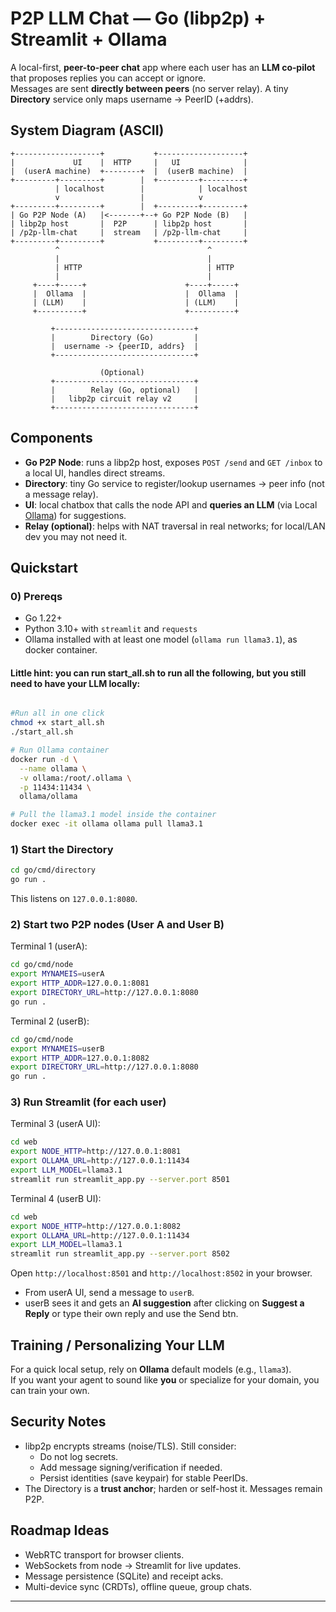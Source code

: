 # P2P LLM Chat — Go (libp2p) + Streamlit + Ollama

A local-first, **peer-to-peer chat** app where each user has an **LLM co‑pilot** that proposes replies you can accept or ignore.  
Messages are sent **directly between peers** (no server relay). A tiny **Directory** service only maps username → PeerID (+addrs).

## System Diagram (ASCII)

```
+-------------------+           +-------------------+
|             UI    |  HTTP     |   UI              |
|  (userA machine)  +--------+  |  (userB machine)  |
+---------+---------+        |  +---------+---------+
          | localhost        |            | localhost
          v                  |            v
+---------+---------+        |  +---------+---------+
| Go P2P Node (A)   |<-------+--+ Go P2P Node (B)   |
| libp2p host       |  P2P      | libp2p host       |
| /p2p-llm-chat     |  stream   | /p2p-llm-chat     |
+---------+---------+           +---------+---------+
          ^                                 ^
          |                                 |
          | HTTP                            | HTTP
          |                                 |
     +----+-----+                      +----+-----+
     |  Ollama  |                      |  Ollama  |
     | (LLM)    |                      | (LLM)    |
     +----------+                      +----------+

         +-------------------------------+
         |        Directory (Go)         |
         |  username -> {peerID, addrs}  |
         +-------------------------------+

                    (Optional)
         +-------------------------------+
         |        Relay (Go, optional)   |
         |   libp2p circuit relay v2     |
         +-------------------------------+
```

## Components
- **Go P2P Node**: runs a libp2p host, exposes `POST /send` and `GET /inbox` to a local UI, handles direct streams.
- **Directory**: tiny Go service to register/lookup usernames → peer info (not a message relay).
- **UI**: local chatbox that calls the node API and **queries an LLM** (via Local [Ollama](https://ollama.com/)) for suggestions.
- **Relay (optional)**: helps with NAT traversal in real networks; for local/LAN dev you may not need it.

## Quickstart

### 0) Prereqs
- Go 1.22+
- Python 3.10+ with `streamlit` and `requests`
- Ollama installed with at least one model (`ollama run llama3.1`), as docker container.


#### Little hint: you can run start_all.sh to run all the following, but you still need to have your LLM locally:
```bash

#Run all in one click
chmod +x start_all.sh
./start_all.sh

# Run Ollama container
docker run -d \
  --name ollama \
  -v ollama:/root/.ollama \
  -p 11434:11434 \
  ollama/ollama

# Pull the llama3.1 model inside the container
docker exec -it ollama ollama pull llama3.1
```

### 1) Start the Directory
```bash
cd go/cmd/directory
go run .
```
This listens on `127.0.0.1:8080`.

<!-- *(If you need OS env support, replace the small getenv helper with os.Getenv as noted in the file.)* -->

### 2) Start two P2P nodes (User A and User B)

Terminal 1 (userA):
```bash
cd go/cmd/node
export MYNAMEIS=userA
export HTTP_ADDR=127.0.0.1:8081
export DIRECTORY_URL=http://127.0.0.1:8080
go run .
```

Terminal 2 (userB):
```bash
cd go/cmd/node
export MYNAMEIS=userB
export HTTP_ADDR=127.0.0.1:8082
export DIRECTORY_URL=http://127.0.0.1:8080
go run .
```

### 3) Run Streamlit (for each user)
Terminal 3 (userA UI):
```bash
cd web
export NODE_HTTP=http://127.0.0.1:8081
export OLLAMA_URL=http://127.0.0.1:11434
export LLM_MODEL=llama3.1
streamlit run streamlit_app.py --server.port 8501
```

Terminal 4 (userB UI):
```bash
cd web
export NODE_HTTP=http://127.0.0.1:8082
export OLLAMA_URL=http://127.0.0.1:11434
export LLM_MODEL=llama3.1
streamlit run streamlit_app.py --server.port 8502
```

Open `http://localhost:8501` and `http://localhost:8502` in your browser.
- From userA UI, send a message to `userB`.
- userB sees it and gets an **AI suggestion** after clicking on **Suggest a Reply** or type their own reply and use the Send btn.

## Training / Personalizing Your LLM

For a quick local setup, rely on **Ollama** default models (e.g., `llama3`).  
If you want your agent to sound like **you** or specialize for your domain, you can train your own.

## Security Notes
- libp2p encrypts streams (noise/TLS). Still consider:
  - Do not log secrets.
  - Add message signing/verification if needed.
  - Persist identities (save keypair) for stable PeerIDs.
- The Directory is a **trust anchor**; harden or self-host it. Messages remain P2P.

## Roadmap Ideas
- WebRTC transport for browser clients.
- WebSockets from node → Streamlit for live updates.
- Message persistence (SQLite) and receipt acks.
- Multi-device sync (CRDTs), offline queue, group chats.

---
